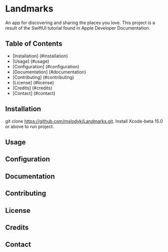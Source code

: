 # Landmarks

An app for discovering and sharing the places you love. This project is a result of the SwiftUI tutorial found in Apple Developer Documentation.

## Table of Contents

- [Installation] (#installation)
- [Usage] (#usage)
- [Configuration] (#configuration)
- [Documentation] (#documentation)
- [Contributing] (#contributing)
- [License] (#license)
- [Credits] (#credits)
- [Contact] (#contact)

## Installation

git clone https://github.com/mxlodyk/Landmarks.git.
Install Xcode-beta 15.0 or above to run project.

## Usage

## Configuration

## Documentation

## Contributing

## License

## Credits

## Contact

